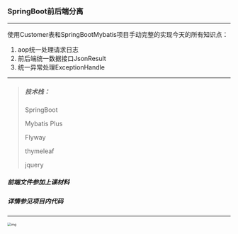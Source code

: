 ### SpringBoot前后端分离

---

使用Customer表和SpringBootMybatis项目手动完整的实现今天的所有知识点：

1.  aop统一处理请求日志
2.  前后端统一数据接口JsonResult
3.  统一异常处理ExceptionHandle

---

> ##### 技术栈：
>
> SpringBoot
>
> Mybatis Plus
>
> Flyway
>
> thymeleaf
>
> jquery

##### 前端文件参加上课材料

##### 详情参见项目内代码

---

<img src="https://resource.zretc.net/temp/editor/53099/1650543798636%E6%88%AA%E5%B1%8F2022-04-21%2020.23.13.png" alt="img" style="zoom:50%;" />